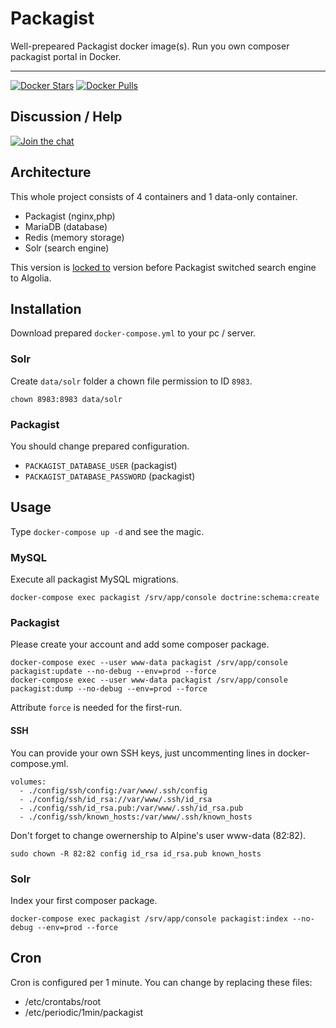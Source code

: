 # Packagist

Well-prepeared Packagist docker image(s). Run you own composer packagist portal in Docker.

-----

[![Docker Stars](https://img.shields.io/docker/stars/dockette/packagist.svg?style=flat)](https://hub.docker.com/r/dockette/packagist/)
[![Docker Pulls](https://img.shields.io/docker/pulls/dockette/packagist.svg?style=flat)](https://hub.docker.com/r/dockette/packagist/)

## Discussion / Help

[![Join the chat](https://img.shields.io/gitter/room/dockette/dockette.svg?style=flat-square)](https://gitter.im/dockette/dockette?utm_source=badge&utm_medium=badge&utm_campaign=pr-badge&utm_content=badge)

## Architecture

This whole project consists of 4 containers and 1 data-only container.

- Packagist (nginx,php)
- MariaDB (database)
- Redis (memory storage)
- Solr (search engine)

This version is [locked to](https://github.com/composer/packagist/commit/2d90743bec035e87928f4afa356ba28a1547608f) version before Packagist switched search engine to Algolia. 

## Installation

Download prepared `docker-compose.yml` to your pc / server.

### Solr

Create `data/solr` folder a chown file permission to ID `8983`.

```
chown 8983:8983 data/solr
```

### Packagist

You should change prepared configuration.

- `PACKAGIST_DATABASE_USER` (packagist)
- `PACKAGIST_DATABASE_PASSWORD` (packagist)

## Usage

Type `docker-compose up -d` and see the magic.


### MySQL

Execute all packagist MySQL migrations.

```
docker-compose exec packagist /srv/app/console doctrine:schema:create
```

### Packagist

Please create your account and add some composer package.

```
docker-compose exec --user www-data packagist /srv/app/console packagist:update --no-debug --env=prod --force
docker-compose exec --user www-data packagist /srv/app/console packagist:dump --no-debug --env=prod --force
```

Attribute `force` is needed for the first-run.

#### SSH

You can provide your own SSH keys, just uncommenting lines in docker-compose.yml.

```
volumes:
  - ./config/ssh/config:/var/www/.ssh/config
  - ./config/ssh/id_rsa://var/www/.ssh/id_rsa
  - ./config/ssh/id_rsa.pub:/var/www/.ssh/id_rsa.pub
  - ./config/ssh/known_hosts:/var/www/.ssh/known_hosts
```

Don't forget to change owernership to Alpine's user www-data (82:82).

```
sudo chown -R 82:82 config id_rsa id_rsa.pub known_hosts 
```

### Solr

Index your first composer package. 

```
docker-compose exec packagist /srv/app/console packagist:index --no-debug --env=prod --force
```

## Cron

Cron is configured per 1 minute. You can change by replacing these files:

- /etc/crontabs/root
- /etc/periodic/1min/packagist
